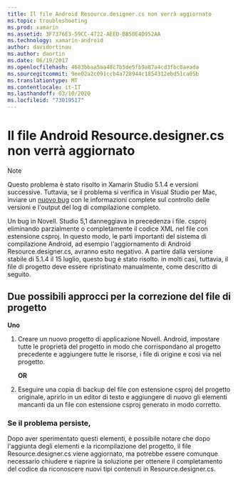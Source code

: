 ```yaml
---
title: Il file Android Resource.designer.cs non verrà aggiornato
ms.topic: troubleshooting
ms.prod: xamarin
ms.assetid: 3F7376E3-59CC-4722-AEED-BB50E4D952AA
ms.technology: xamarin-android
author: davidortinau
ms.author: daortin
ms.date: 06/19/2017
ms.openlocfilehash: 4683bbaa5aa48c7b5de5fb9a87a4cd3fbc0aeada
ms.sourcegitcommit: 9ee02a2c091ccb4a728944c1854312ebd51ca05b
ms.translationtype: MT
ms.contentlocale: it-IT
ms.lasthandoff: 03/10/2020
ms.locfileid: "73019517"
---
```

# <a name="my-android-resourcedesignercs-file-will-not-update"></a>Il file Android Resource.designer.cs non verrà aggiornato

> [!NOTE]
> Questo problema è stato risolto in Xamarin Studio 5.1.4 e versioni successive. Tuttavia, se il problema si verifica in Visual Studio per Mac, inviare un [nuovo bug](~/cross-platform/troubleshooting/questions/howto-file-bug.md) con le informazioni complete sul controllo delle versioni e l'output del log di compilazione completo.

Un bug in Novell. Studio 5,1 danneggiava in precedenza i file. csproj eliminando parzialmente o completamente il codice XML nel file con estensione csproj. In questo modo, le parti importanti del sistema di compilazione Android, ad esempio l'aggiornamento di Android Resource.designer.cs, avranno esito negativo. A partire dalla versione stabile di 5.1.4 il 15 luglio, questo bug è stato risolto. in molti casi, tuttavia, il file di progetto deve essere ripristinato manualmente, come descritto di seguito.

## <a name="two-possible-approaches-to-fixing-up-the-project-file"></a>Due possibili approcci per la correzione del file di progetto

**Uno**

1. Creare un nuovo progetto di applicazione Novell. Android, impostare tutte le proprietà del progetto in modo che corrispondano al progetto precedente e aggiungere tutte le risorse, i file di origine e così via nel progetto.

   **OR**

2. Eseguire una copia di backup del file con estensione csproj del progetto originale, aprirlo in un editor di testo e aggiungere di nuovo gli elementi mancanti da un file con estensione csproj generato in modo corretto.

### <a name="if-this-does-not-solve-the-problem"></a>Se il problema persiste,

Dopo aver sperimentato questi elementi, è possibile notare che dopo l'aggiunta degli elementi e la ricompilazione del progetto, il file Resource.designer.cs viene aggiornato, ma potrebbe essere comunque necessario chiudere e riaprire la soluzione per ottenere il completamento del codice da riconoscere nuovi tipi contenuti in Resource.designer.cs. 
